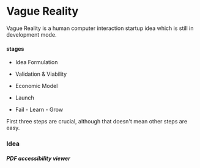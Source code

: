 # Vague Reality

Vague Reality is a human computer interaction startup idea which is still in development mode.

#### stages
* Idea Formulation
* Validation & Viability
* Economic Model
* Launch

* Fail - Learn - Grow

First three steps are crucial, although that doesn't mean other steps are easy.

### Idea

##### PDF accessibility viewer 

